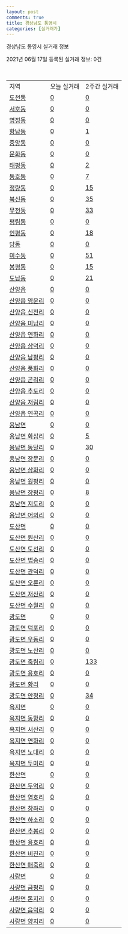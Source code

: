 ```yaml
---
layout: post
comments: true
title: 경상남도 통영시
categories: [실거래가]
---
```


경상남도 통영시 실거래 정보

2021년 06월 17일 등록된 실거래 정보: 0건

<script type="text/javascript">
  google.charts.load('current', {'packages':['corechart']});
  google.charts.setOnLoadCallback(drawChart);

  function drawChart() {
    var data = google.visualization.arrayToDataTable([['거래일', '매매', '전월세', '전매'], ['2021-02', 0, 1, 0], ['2021-03', 6, 13, 0], ['2021-04', 120, 28, 2], ['2021-05', 155, 23, 10], ['2021-06', 38, 11, 1]]);

    var options = {
      title: '최근 유형별 거래량 추이',
      legend: { position: 'bottom' }
    };

    var chart = new google.visualization.LineChart(document.getElementById('columnchart_material'));
    chart.draw(data, (options));
  }
</script>

<div id="columnchart_material" style="width: 450px; margin-left: -35px"></div>
<br>
<table class="sortable">
  <tr>
    <td>지역</td>
    <td>오늘 실거래</td>
    <td>2주간 실거래</td>
  </tr>

  
  <tr class="item">
    <td><a href="4822010100.html">도천동</a></td>
    <td><a href="4822010100.html">0</a></td>
    <td><a href="4822010100.html">0</a></td>
  </tr>
    

  <tr class="item">
    <td><a href="4822010200.html">서호동</a></td>
    <td><a href="4822010200.html">0</a></td>
    <td><a href="4822010200.html">0</a></td>
  </tr>
    

  <tr class="item">
    <td><a href="4822010300.html">명정동</a></td>
    <td><a href="4822010300.html">0</a></td>
    <td><a href="4822010300.html">0</a></td>
  </tr>
    

  <tr class="item">
    <td><a href="4822010400.html">항남동</a></td>
    <td><a href="4822010400.html">0</a></td>
    <td><a href="4822010400.html">1</a></td>
  </tr>
    

  <tr class="item">
    <td><a href="4822010500.html">중앙동</a></td>
    <td><a href="4822010500.html">0</a></td>
    <td><a href="4822010500.html">0</a></td>
  </tr>
    

  <tr class="item">
    <td><a href="4822010600.html">문화동</a></td>
    <td><a href="4822010600.html">0</a></td>
    <td><a href="4822010600.html">0</a></td>
  </tr>
    

  <tr class="item">
    <td><a href="4822010700.html">태평동</a></td>
    <td><a href="4822010700.html">0</a></td>
    <td><a href="4822010700.html">2</a></td>
  </tr>
    

  <tr class="item">
    <td><a href="4822010800.html">동호동</a></td>
    <td><a href="4822010800.html">0</a></td>
    <td><a href="4822010800.html">7</a></td>
  </tr>
    

  <tr class="item">
    <td><a href="4822010900.html">정량동</a></td>
    <td><a href="4822010900.html">0</a></td>
    <td><a href="4822010900.html">15</a></td>
  </tr>
    

  <tr class="item">
    <td><a href="4822011000.html">북신동</a></td>
    <td><a href="4822011000.html">0</a></td>
    <td><a href="4822011000.html">35</a></td>
  </tr>
    

  <tr class="item">
    <td><a href="4822011100.html">무전동</a></td>
    <td><a href="4822011100.html">0</a></td>
    <td><a href="4822011100.html">33</a></td>
  </tr>
    

  <tr class="item">
    <td><a href="4822011200.html">평림동</a></td>
    <td><a href="4822011200.html">0</a></td>
    <td><a href="4822011200.html">0</a></td>
  </tr>
    

  <tr class="item">
    <td><a href="4822011300.html">인평동</a></td>
    <td><a href="4822011300.html">0</a></td>
    <td><a href="4822011300.html">18</a></td>
  </tr>
    

  <tr class="item">
    <td><a href="4822011400.html">당동</a></td>
    <td><a href="4822011400.html">0</a></td>
    <td><a href="4822011400.html">0</a></td>
  </tr>
    

  <tr class="item">
    <td><a href="4822011500.html">미수동</a></td>
    <td><a href="4822011500.html">0</a></td>
    <td><a href="4822011500.html">51</a></td>
  </tr>
    

  <tr class="item">
    <td><a href="4822011600.html">봉평동</a></td>
    <td><a href="4822011600.html">0</a></td>
    <td><a href="4822011600.html">15</a></td>
  </tr>
    

  <tr class="item">
    <td><a href="4822011700.html">도남동</a></td>
    <td><a href="4822011700.html">0</a></td>
    <td><a href="4822011700.html">21</a></td>
  </tr>
    

  <tr class="item">
    <td><a href="4822025000.html">산양읍</a></td>
    <td><a href="4822025000.html">0</a></td>
    <td><a href="4822025000.html">0</a></td>
  </tr>
    

  <tr class="item">
    <td><a href="4822025021.html">산양읍 영운리</a></td>
    <td><a href="4822025021.html">0</a></td>
    <td><a href="4822025021.html">0</a></td>
  </tr>
    

  <tr class="item">
    <td><a href="4822025022.html">산양읍 신전리</a></td>
    <td><a href="4822025022.html">0</a></td>
    <td><a href="4822025022.html">0</a></td>
  </tr>
    

  <tr class="item">
    <td><a href="4822025023.html">산양읍 미남리</a></td>
    <td><a href="4822025023.html">0</a></td>
    <td><a href="4822025023.html">0</a></td>
  </tr>
    

  <tr class="item">
    <td><a href="4822025024.html">산양읍 연화리</a></td>
    <td><a href="4822025024.html">0</a></td>
    <td><a href="4822025024.html">0</a></td>
  </tr>
    

  <tr class="item">
    <td><a href="4822025025.html">산양읍 삼덕리</a></td>
    <td><a href="4822025025.html">0</a></td>
    <td><a href="4822025025.html">0</a></td>
  </tr>
    

  <tr class="item">
    <td><a href="4822025026.html">산양읍 남평리</a></td>
    <td><a href="4822025026.html">0</a></td>
    <td><a href="4822025026.html">0</a></td>
  </tr>
    

  <tr class="item">
    <td><a href="4822025027.html">산양읍 풍화리</a></td>
    <td><a href="4822025027.html">0</a></td>
    <td><a href="4822025027.html">0</a></td>
  </tr>
    

  <tr class="item">
    <td><a href="4822025028.html">산양읍 곤리리</a></td>
    <td><a href="4822025028.html">0</a></td>
    <td><a href="4822025028.html">0</a></td>
  </tr>
    

  <tr class="item">
    <td><a href="4822025029.html">산양읍 추도리</a></td>
    <td><a href="4822025029.html">0</a></td>
    <td><a href="4822025029.html">0</a></td>
  </tr>
    

  <tr class="item">
    <td><a href="4822025030.html">산양읍 저림리</a></td>
    <td><a href="4822025030.html">0</a></td>
    <td><a href="4822025030.html">0</a></td>
  </tr>
    

  <tr class="item">
    <td><a href="4822025031.html">산양읍 연곡리</a></td>
    <td><a href="4822025031.html">0</a></td>
    <td><a href="4822025031.html">0</a></td>
  </tr>
    

  <tr class="item">
    <td><a href="4822031000.html">용남면</a></td>
    <td><a href="4822031000.html">0</a></td>
    <td><a href="4822031000.html">0</a></td>
  </tr>
    

  <tr class="item">
    <td><a href="4822031021.html">용남면 화삼리</a></td>
    <td><a href="4822031021.html">0</a></td>
    <td><a href="4822031021.html">5</a></td>
  </tr>
    

  <tr class="item">
    <td><a href="4822031022.html">용남면 동달리</a></td>
    <td><a href="4822031022.html">0</a></td>
    <td><a href="4822031022.html">30</a></td>
  </tr>
    

  <tr class="item">
    <td><a href="4822031023.html">용남면 장문리</a></td>
    <td><a href="4822031023.html">0</a></td>
    <td><a href="4822031023.html">0</a></td>
  </tr>
    

  <tr class="item">
    <td><a href="4822031024.html">용남면 삼화리</a></td>
    <td><a href="4822031024.html">0</a></td>
    <td><a href="4822031024.html">0</a></td>
  </tr>
    

  <tr class="item">
    <td><a href="4822031025.html">용남면 원평리</a></td>
    <td><a href="4822031025.html">0</a></td>
    <td><a href="4822031025.html">0</a></td>
  </tr>
    

  <tr class="item">
    <td><a href="4822031026.html">용남면 장평리</a></td>
    <td><a href="4822031026.html">0</a></td>
    <td><a href="4822031026.html">8</a></td>
  </tr>
    

  <tr class="item">
    <td><a href="4822031027.html">용남면 지도리</a></td>
    <td><a href="4822031027.html">0</a></td>
    <td><a href="4822031027.html">0</a></td>
  </tr>
    

  <tr class="item">
    <td><a href="4822031028.html">용남면 어의리</a></td>
    <td><a href="4822031028.html">0</a></td>
    <td><a href="4822031028.html">0</a></td>
  </tr>
    

  <tr class="item">
    <td><a href="4822033000.html">도산면</a></td>
    <td><a href="4822033000.html">0</a></td>
    <td><a href="4822033000.html">0</a></td>
  </tr>
    

  <tr class="item">
    <td><a href="4822033021.html">도산면 원산리</a></td>
    <td><a href="4822033021.html">0</a></td>
    <td><a href="4822033021.html">0</a></td>
  </tr>
    

  <tr class="item">
    <td><a href="4822033022.html">도산면 도선리</a></td>
    <td><a href="4822033022.html">0</a></td>
    <td><a href="4822033022.html">0</a></td>
  </tr>
    

  <tr class="item">
    <td><a href="4822033023.html">도산면 법송리</a></td>
    <td><a href="4822033023.html">0</a></td>
    <td><a href="4822033023.html">0</a></td>
  </tr>
    

  <tr class="item">
    <td><a href="4822033024.html">도산면 관덕리</a></td>
    <td><a href="4822033024.html">0</a></td>
    <td><a href="4822033024.html">0</a></td>
  </tr>
    

  <tr class="item">
    <td><a href="4822033025.html">도산면 오륜리</a></td>
    <td><a href="4822033025.html">0</a></td>
    <td><a href="4822033025.html">0</a></td>
  </tr>
    

  <tr class="item">
    <td><a href="4822033026.html">도산면 저산리</a></td>
    <td><a href="4822033026.html">0</a></td>
    <td><a href="4822033026.html">0</a></td>
  </tr>
    

  <tr class="item">
    <td><a href="4822033027.html">도산면 수월리</a></td>
    <td><a href="4822033027.html">0</a></td>
    <td><a href="4822033027.html">0</a></td>
  </tr>
    

  <tr class="item">
    <td><a href="4822034000.html">광도면</a></td>
    <td><a href="4822034000.html">0</a></td>
    <td><a href="4822034000.html">0</a></td>
  </tr>
    

  <tr class="item">
    <td><a href="4822034021.html">광도면 덕포리</a></td>
    <td><a href="4822034021.html">0</a></td>
    <td><a href="4822034021.html">0</a></td>
  </tr>
    

  <tr class="item">
    <td><a href="4822034022.html">광도면 우동리</a></td>
    <td><a href="4822034022.html">0</a></td>
    <td><a href="4822034022.html">0</a></td>
  </tr>
    

  <tr class="item">
    <td><a href="4822034023.html">광도면 노산리</a></td>
    <td><a href="4822034023.html">0</a></td>
    <td><a href="4822034023.html">0</a></td>
  </tr>
    

  <tr class="item">
    <td><a href="4822034024.html">광도면 죽림리</a></td>
    <td><a href="4822034024.html">0</a></td>
    <td><a href="4822034024.html">133</a></td>
  </tr>
    

  <tr class="item">
    <td><a href="4822034025.html">광도면 용호리</a></td>
    <td><a href="4822034025.html">0</a></td>
    <td><a href="4822034025.html">0</a></td>
  </tr>
    

  <tr class="item">
    <td><a href="4822034026.html">광도면 황리</a></td>
    <td><a href="4822034026.html">0</a></td>
    <td><a href="4822034026.html">0</a></td>
  </tr>
    

  <tr class="item">
    <td><a href="4822034027.html">광도면 안정리</a></td>
    <td><a href="4822034027.html">0</a></td>
    <td><a href="4822034027.html">34</a></td>
  </tr>
    

  <tr class="item">
    <td><a href="4822035000.html">욕지면</a></td>
    <td><a href="4822035000.html">0</a></td>
    <td><a href="4822035000.html">0</a></td>
  </tr>
    

  <tr class="item">
    <td><a href="4822035021.html">욕지면 동항리</a></td>
    <td><a href="4822035021.html">0</a></td>
    <td><a href="4822035021.html">0</a></td>
  </tr>
    

  <tr class="item">
    <td><a href="4822035022.html">욕지면 서산리</a></td>
    <td><a href="4822035022.html">0</a></td>
    <td><a href="4822035022.html">0</a></td>
  </tr>
    

  <tr class="item">
    <td><a href="4822035023.html">욕지면 연화리</a></td>
    <td><a href="4822035023.html">0</a></td>
    <td><a href="4822035023.html">0</a></td>
  </tr>
    

  <tr class="item">
    <td><a href="4822035024.html">욕지면 노대리</a></td>
    <td><a href="4822035024.html">0</a></td>
    <td><a href="4822035024.html">0</a></td>
  </tr>
    

  <tr class="item">
    <td><a href="4822035025.html">욕지면 두미리</a></td>
    <td><a href="4822035025.html">0</a></td>
    <td><a href="4822035025.html">0</a></td>
  </tr>
    

  <tr class="item">
    <td><a href="4822036000.html">한산면</a></td>
    <td><a href="4822036000.html">0</a></td>
    <td><a href="4822036000.html">0</a></td>
  </tr>
    

  <tr class="item">
    <td><a href="4822036021.html">한산면 두억리</a></td>
    <td><a href="4822036021.html">0</a></td>
    <td><a href="4822036021.html">0</a></td>
  </tr>
    

  <tr class="item">
    <td><a href="4822036022.html">한산면 염호리</a></td>
    <td><a href="4822036022.html">0</a></td>
    <td><a href="4822036022.html">0</a></td>
  </tr>
    

  <tr class="item">
    <td><a href="4822036023.html">한산면 창좌리</a></td>
    <td><a href="4822036023.html">0</a></td>
    <td><a href="4822036023.html">0</a></td>
  </tr>
    

  <tr class="item">
    <td><a href="4822036024.html">한산면 하소리</a></td>
    <td><a href="4822036024.html">0</a></td>
    <td><a href="4822036024.html">0</a></td>
  </tr>
    

  <tr class="item">
    <td><a href="4822036025.html">한산면 추봉리</a></td>
    <td><a href="4822036025.html">0</a></td>
    <td><a href="4822036025.html">0</a></td>
  </tr>
    

  <tr class="item">
    <td><a href="4822036026.html">한산면 용호리</a></td>
    <td><a href="4822036026.html">0</a></td>
    <td><a href="4822036026.html">0</a></td>
  </tr>
    

  <tr class="item">
    <td><a href="4822036027.html">한산면 비진리</a></td>
    <td><a href="4822036027.html">0</a></td>
    <td><a href="4822036027.html">0</a></td>
  </tr>
    

  <tr class="item">
    <td><a href="4822036028.html">한산면 매죽리</a></td>
    <td><a href="4822036028.html">0</a></td>
    <td><a href="4822036028.html">0</a></td>
  </tr>
    

  <tr class="item">
    <td><a href="4822037000.html">사량면</a></td>
    <td><a href="4822037000.html">0</a></td>
    <td><a href="4822037000.html">0</a></td>
  </tr>
    

  <tr class="item">
    <td><a href="4822037021.html">사량면 금평리</a></td>
    <td><a href="4822037021.html">0</a></td>
    <td><a href="4822037021.html">0</a></td>
  </tr>
    

  <tr class="item">
    <td><a href="4822037022.html">사량면 돈지리</a></td>
    <td><a href="4822037022.html">0</a></td>
    <td><a href="4822037022.html">0</a></td>
  </tr>
    

  <tr class="item">
    <td><a href="4822037023.html">사량면 읍덕리</a></td>
    <td><a href="4822037023.html">0</a></td>
    <td><a href="4822037023.html">0</a></td>
  </tr>
    

  <tr class="item">
    <td><a href="4822037024.html">사량면 양지리</a></td>
    <td><a href="4822037024.html">0</a></td>
    <td><a href="4822037024.html">0</a></td>
  </tr>
    


</table>


    